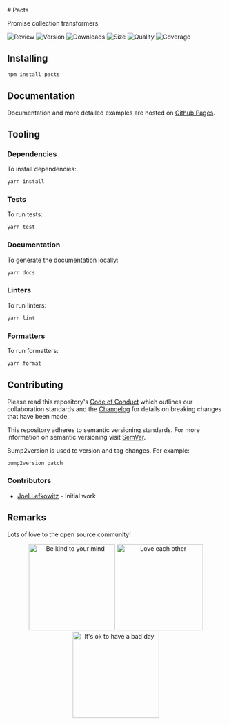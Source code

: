 # Pacts

Promise collection transformers.

![Review](https://img.shields.io/github/actions/workflow/status/JoelLefkowitz/pacts/review.yml)
![Version](https://img.shields.io/npm/v/pacts)
![Downloads](https://img.shields.io/npm/dw/pacts)
![Size](https://img.shields.io/bundlephobia/min/pacts)
![Quality](https://img.shields.io/codacy/grade/_)
![Coverage](https://img.shields.io/codacy/coverage/_)

## Installing

```bash
npm install pacts
```

## Documentation

Documentation and more detailed examples are hosted on [Github Pages](https://joellefkowitz.github.io/pacts).

## Tooling

### Dependencies

To install dependencies:

```bash
yarn install
```

### Tests

To run tests:

```bash
yarn test
```

### Documentation

To generate the documentation locally:

```bash
yarn docs
```

### Linters

To run linters:

```bash
yarn lint
```

### Formatters

To run formatters:

```bash
yarn format
```

## Contributing

Please read this repository's [Code of Conduct](CODE_OF_CONDUCT.md) which outlines our collaboration standards and the [Changelog](CHANGELOG.md) for details on breaking changes that have been made.

This repository adheres to semantic versioning standards. For more information on semantic versioning visit [SemVer](https://semver.org).

Bump2version is used to version and tag changes. For example:

```bash
bump2version patch
```

### Contributors

- [Joel Lefkowitz](https://github.com/joellefkowitz) - Initial work

## Remarks

Lots of love to the open source community!

<div align='center'>
    <img width=200 height=200 src='https://media.giphy.com/media/osAcIGTSyeovPq6Xph/giphy.gif' alt='Be kind to your mind' />
    <img width=200 height=200 src='https://media.giphy.com/media/KEAAbQ5clGWJwuJuZB/giphy.gif' alt='Love each other' />
    <img width=200 height=200 src='https://media.giphy.com/media/WRWykrFkxJA6JJuTvc/giphy.gif' alt="It's ok to have a bad day" />
</div>
